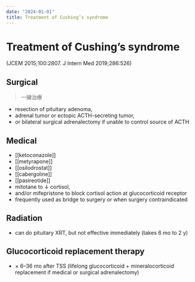```yaml
---
date: "2024-01-01"
title: Treatment of Cushing’s syndrome
---
```



# Treatment of Cushing’s syndrome

(JCEM 2015;100:2807. J Intern Med 2019;286:526)

## Surgical

> 一線治療

- resection of pituitary adenoma,
- adrenal tumor or ectopic ACTH-secreting tumor,
- or bilateral surgical adrenalectomy if unable to control source of ACTH

## Medical

- [[ketoconazole]]
- [[metyrapone]]
- [[osilodrostat]]
- [[cabergoline]]
- [[pasireotide]]
- mitotane to ↓ cortisol,
- and/or mifepristone to block cortisol action at glucocorticoid receptor
- frequently used as bridge to surgery or when surgery contraindicated

## Radiation

- can do pituitary XRT, but not effective immediately (takes 6 mo to 2 y)

## Glucocorticoid replacement therapy

- × 6–36 mo after TSS (lifelong glucocorticoid + mineralocorticoid replacement if medical or surgical adrenalectomy)
